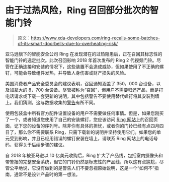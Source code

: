 # 由于过热风险，Ring 召回部分批次的智能门铃

> 原文：<https://www.xda-developers.com/ring-recalls-some-batches-of-its-smart-doorbells-due-to-overheating-risk/>

亚马逊旗下的智能安全公司 Ring 在发现潜在的过热隐患后，正在召回其标志性的智能门铃的选定批次。此次召回影响 2018 年首次发布的 Ring 2 代视频门铃。尽管在正确连接和安装的情况下，这些装置不会造成威胁，但如果使用了不正确的螺钉，可能会导致组件发热，并导致人身伤害或财产损失的风险。

美国消费者产品安全委员会的建议表明，召回通知涵盖了 350，000 台设备，以及加拿大的 8，700 台设备。尽管被称为“召回”，但用户不需要归还产品，而是打电话请求或下载一套更新的说明，其中包括警告不要使用替代螺钉将其安装到墙上。我们猜测，这与数据收集的[警告](https://www.xda-developers.com/ring-doorbell-app-third-party-tracking/)有所不同。

使用包装盒中所有官方配件设置设备的用户不需要做任何事情。但是，如果您刚买了一个，或者知道您使用了自己的安装螺钉，您应该访问 [Ring 网站](https://support.ring.com/hc/en-us/articles/360050949611-Ring-Video-Doorbell-2nd-Generation-Recall)上的召回页面，记下您的设备的序列号。除非你有具体的担忧，或者你的门铃已经有点四月四日了，那么你不需要联系 Ring，只需下载新的说明并坚持使用它们。如果您的单元受到影响，并且已经用错误的螺钉安装在墙上，请联系 Ring 网站上的电话号码，获得关于后续步骤的建议。

自 2018 年被亚马逊以 10 亿美元收购后，Ring 扩大了产品线，包括室内摄像头和带警报的完整安全系统，但它的门铃仍然是标志性的产品线，所以这有点尴尬，尽管公平地说，它没有做到的是警告人们不要忽视原始说明，这是一个“如何不”指南，通常不是设计产品时的第一想法。